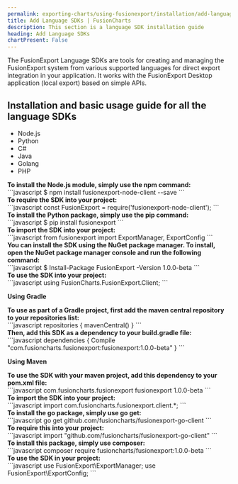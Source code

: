 ```yaml
---
permalink: exporting-charts/using-fusionexport/installation/add-language-sdks.html
title: Add Language SDKs | FusionCharts
description: This section is a language SDK installation guide
heading: Add Language SDKs
chartPresent: False
---
```


The FusionExport Language SDKs are tools for creating and managing the FusionExport system from various supported languages for direct export integration in your application. It works with the FusionExport Desktop application (local export) based on simple APIs.

## Installation and basic usage guide for all the language SDKs

<ul class="code-tabs extra-tabs">
    <li class="active"><a data-toggle="nodejs">Node.js</a></li>
    <li><a data-toggle="python">Python</a></li>
    <li><a data-toggle="csharp">C#</a></li>
    <li><a data-toggle="java">Java</a></li>
    <li><a data-toggle="golang">Golang</a></li>
    <li><a data-toggle="php">PHP</a></li>
</ul>

<div class="tab-content extra-tabs">
    <div class="tab nodejs-tab active">
    	<div><strong>To install the Node.js module, simply use the npm command:</strong></div>
```javascript
        $ npm install fusionexport-node-client --save
        ```
        <div><strong>To require the SDK into your project:</strong></div>
```javascript
        const FusionExport = require('fusionexport-node-client');
        ```
    </div>
    <div class="tab python-tab">
        <div><strong>To install the Python package, simply use the pip command:</strong></div>
```javascript
        $ pip install fusionexport
        ```
        <div><strong>To import the SDK into your project:</strong></div>
```javascript
        from fusionexport import ExportManager, ExportConfig
        ```
    </div>
    <div class="tab csharp-tab">
    	<div><strong>You can install the SDK using the NuGet package manager. To install, open the NuGet package manager console and run the following command:</strong></div>
```javascript
        $ Install-Package FusionExport -Version 1.0.0-beta
        ```
        <div><strong>To use the SDK into your project:</strong></div>
```javascript
        using FusionCharts.FusionExport.Client; 
        ```
    </div>
    <div class="tab java-tab">
    	<p><strong>Using Gradle</strong></p>
    	<div><strong>To use as part of a Gradle project, first add the maven central repository to your repositories list:</strong></div>
```javascript
		repositories {
    mavenCentral()
}
        ```
        <div><strong>Then, add this SDK as a dependency to your build.gradle file:</strong></div>
```javascript
		dependencies {
    Compile "com.fusioncharts.fusionexport:fusionexport:1.0.0-beta"
}
        ```
        <p><strong>Using Maven</strong></p>
        <div><strong>To use the SDK with your maven project, add this dependency to your pom.xml file:
</strong></div>
```javascript
        <dependency>
  <groupId>com.fusioncharts.fusionexport</groupId>
  <artifactId>fusionexport</artifactId>
  <version>1.0.0-beta</version>
</dependency>
        ```
        <div><strong>To import the SDK into your project:</strong></div>
```javascript
        import com.fusioncharts.fusionexport.client.*;
        ```
    </div>
    <div class="tab golang-tab">
    	<div><strong>To install the go package, simply use go get:</strong></div>
```javascript
        go get github.com/fusioncharts/fusionexport-go-client
        ```
        <div><strong>To require this into your project:</strong></div>
```javascript
        import "github.com/fusioncharts/fusionexport-go-client"
        ```
    </div>
    <div class="tab php-tab">
        <div><strong>To install this package, simply use composer:</strong></div>
```javascript
        composer require fusioncharts/fusionexport:1.0.0-beta
        ```
        <div><strong>To use the SDK in your project:</strong></div>
```javascript
        use FusionExport\ExportManager;
use FusionExport\ExportConfig;
        ```
    </div>
</div>